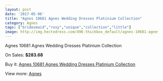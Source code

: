 ```yaml
---
layout: post
date: '2017-05-06'
title: "Agnes 10681 Agnes Wedding Dresses Platinium Collection"
category: Agnes
tags: ["bridesmaid","rosy","unique","collection","little"]
image: http://img.hectodress.com/496-thickbox_default/agnes-10681-agnes-wedding-dresses-platinium-collection.jpg
---
```

Agnes 10681 Agnes Wedding Dresses Platinium Collection

On Sales: **$283.68**
<a href="https://www.hectodress.com/agnes/302-agnes-10681-agnes-wedding-dresses-platinium-collection.html"><amp-img layout="responsive" width="600" height="600" src="//img.hectodress.com/496-thickbox_default/agnes-10681-agnes-wedding-dresses-platinium-collection.jpg" alt="Agnes 10681 Agnes Wedding Dresses Platinium Collection 0" /></a>

Buy it: [Agnes 10681 Agnes Wedding Dresses Platinium Collection](https://www.hectodress.com/agnes/302-agnes-10681-agnes-wedding-dresses-platinium-collection.html "Agnes 10681 Agnes Wedding Dresses Platinium Collection")

View more: [Agnes](https://www.hectodress.com/6-agnes "Agnes")